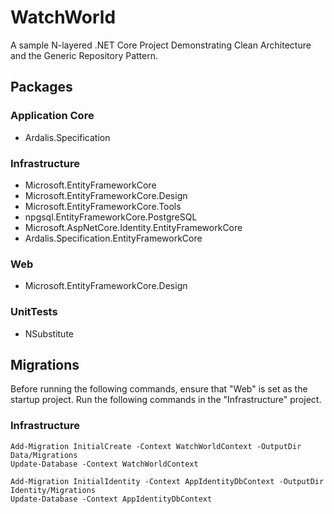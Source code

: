 # WatchWorld

A sample N-layered .NET Core Project Demonstrating Clean Architecture and the Generic Repository Pattern.

## Packages

### Application Core
- Ardalis.Specification

### Infrastructure
- Microsoft.EntityFrameworkCore
- Microsoft.EntityFrameworkCore.Design
- Microsoft.EntityFrameworkCore.Tools
- npgsql.EntityFrameworkCore.PostgreSQL
- Microsoft.AspNetCore.Identity.EntityFrameworkCore
- Ardalis.Specification.EntityFrameworkCore

### Web
- Microsoft.EntityFrameworkCore.Design

### UnitTests
- NSubstitute

## Migrations

Before running the following commands, ensure that "Web" is set as the startup project. Run the following commands in the "Infrastructure" project.

### Infrastructure
```
Add-Migration InitialCreate -Context WatchWorldContext -OutputDir Data/Migrations
Update-Database -Context WatchWorldContext

Add-Migration InitialIdentity -Context AppIdentityDbContext -OutputDir Identity/Migrations
Update-Database -Context AppIdentityDbContext
```

